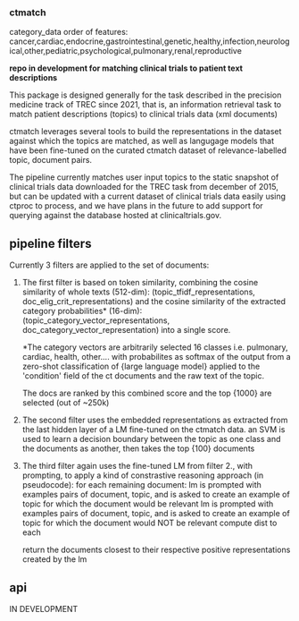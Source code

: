 ### ctmatch


category_data order of features:
cancer,cardiac,endocrine,gastrointestinal,genetic,healthy,infection,neurological,other,pediatric,psychological,pulmonary,renal,reproductive


**repo in development for matching clinical trials to patient text descriptions**

This package is designed generally for the task described in the precision medicine track of TREC since 2021,
that is, an information retrieval task to match patient descriptions (topics) to clinical trials data (xml documents)

ctmatch leverages several tools to build the representations in the dataset against which the topics are matched,
as well as langugage models that have been fine-tuned on the curated ctmatch dataset of relevance-labelled topic, document 
pairs. 

The pipeline currently matches user input topics to the static snapshot of clinical trials data downloaded for the TREC task from december of 2015, 
but can be updated with a current dataset of clinical trials data easily using ctproc to process, and we have plans in the future to 
add support for querying against the database hosted at clinicaltrials.gov.


## pipeline filters

Currently 3 filters are applied to the set of documents:

1. The first filter is based on token similarity, combining the cosine similarity of whole texts (512-dim): (topic_tfidf_representations, doc_elig_crit_representations)
   and the cosine similarity of the extracted category probabilities* (16-dim): (topic_category_vector_representations, doc_category_vector_representation) into a single score. 
   
   *The category vectors are arbitrarily selected 16 classes i.e. pulmonary, cardiac, health, other.... with 
   probabilites as softmax of the output from a zero-shot classification of {large language model} applied to the 
   'condition' field of the ct documents and the raw text of the topic.

   The docs are ranked by this combined score and the top {1000} are selected (out of ~250k)


2. The second filter uses the embedded representations as extracted from the last hidden layer of a LM fine-tuned on the ctmatch data.
   an SVM is used to learn a decision boundary between the topic as one class and the documents as another, then takes the top {100} documents


3. The third filter again uses the fine-tuned LM from filter 2., with prompting, to apply a kind of constrastive reasoning approach (in pseudocode):
   for each remaining document:
      lm is prompted with examples pairs of document, topic, and is asked to create an example of topic for which the document would be relevant
	  lm is prompted with examples pairs of document, topic, and is asked to create an example of topic for which the document would NOT be relevant
	  compute dist to each

	return the documents closest to their respective positive representations created by the lm

## api

IN DEVELOPMENT

